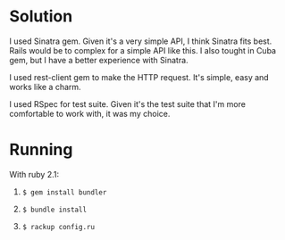# Solution

I used Sinatra gem. Given it's a very simple API, I think Sinatra fits best. Rails would be to complex for a simple API like this. I also tought in Cuba gem, but I have a better experience with Sinatra. 

I used rest-client gem to make the HTTP request. It's simple, easy and works like a charm.

I used RSpec for test suite. Given it's the test suite that I'm more comfortable to work with, it was my choice.

# Running

With ruby 2.1:

1. `$ gem install bundler`

2. `$ bundle install`

3. `$ rackup config.ru`